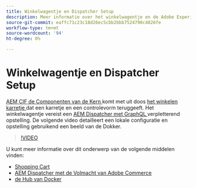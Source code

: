 ```yaml
---
title: Winkelwagentje en Dispatcher Setup
description: Meer informatie over het winkelwagentje en de Adobe Experience Manager Dispatcher Setup.
source-git-commit: eaffc71c23c18d26ec5cbb2bbb7524790c4826fe
workflow-type: tm+mt
source-wordcount: '94'
ht-degree: 0%

---
```



# Winkelwagentje en Dispatcher Setup

[ AEM CIF de Componenten van de Kern ](https://github.com/adobe/aem-core-cif-components) komt met uit doos [ het winkelen karretje ](https://github.com/adobe/aem-core-cif-components/tree/master/ui.apps/src/main/content/jcr_root/apps/core/cif/components/commerce/minicart/v1/minicart) dat een karretje en een controlevorm teruggeeft. Het winkelwagentje vereist een [ AEM Dispatcher met GraphQL ](https://github.com/adobe/aem-core-cif-components/blob/master/dispatcher) verpletterend opstelling. De volgende video detailleert een lokale configuratie en opstelling gebruikend een beeld van de Dokker.

>[!VIDEO](https://video.tv.adobe.com/v/29656/?quality=12)

U kunt meer informatie over dit onderwerp van de volgende middelen vinden:

- [ Shopping Cart ](https://github.com/adobe/aem-core-cif-components/tree/master/ui.apps/src/main/content/jcr_root/apps/core/cif/components/commerce/minicart/v1/minicart)
- [ AEM Dispatcher met de Volmacht van Adobe Commerce ](https://github.com/adobe/aem-core-cif-components/tree/master/dispatcher)
- [ de Hub van Docker ](https://hub.docker.com/)
